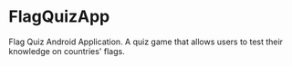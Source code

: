 # FlagQuizApp

Flag Quiz Android Application. A quiz game that allows users to test their knowledge on countries' flags. 

